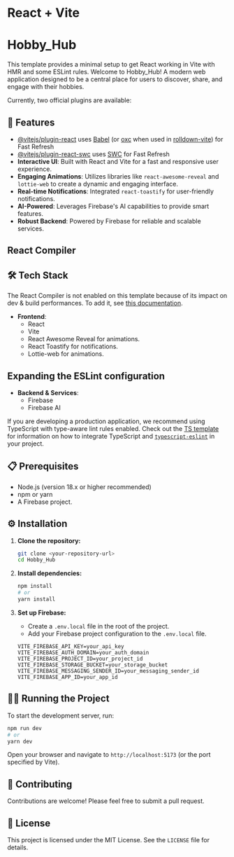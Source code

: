 # React + Vite
# Hobby_Hub

This template provides a minimal setup to get React working in Vite with HMR and some ESLint rules.
Welcome to Hobby_Hub! A modern web application designed to be a central place for users to discover, share, and engage with their hobbies.

Currently, two official plugins are available:
## 🚀 Features

- [@vitejs/plugin-react](https://github.com/vitejs/vite-plugin-react/blob/main/packages/plugin-react) uses [Babel](https://babeljs.io/) (or [oxc](https://oxc.rs) when used in [rolldown-vite](https://vite.dev/guide/rolldown)) for Fast Refresh
- [@vitejs/plugin-react-swc](https://github.com/vitejs/vite-plugin-react/blob/main/packages/plugin-react-swc) uses [SWC](https://swc.rs/) for Fast Refresh
- **Interactive UI**: Built with React and Vite for a fast and responsive user experience.
- **Engaging Animations**: Utilizes libraries like `react-awesome-reveal` and `lottie-web` to create a dynamic and engaging interface.
- **Real-time Notifications**: Integrated `react-toastify` for user-friendly notifications.
- **AI-Powered**: Leverages Firebase's AI capabilities to provide smart features.
- **Robust Backend**: Powered by Firebase for reliable and scalable services.

## React Compiler
## 🛠️ Tech Stack

The React Compiler is not enabled on this template because of its impact on dev & build performances. To add it, see [this documentation](https://react.dev/learn/react-compiler/installation).
- **Frontend**:
  - React
  - Vite
  - React Awesome Reveal for animations.
  - React Toastify for notifications.
  - Lottie-web for animations.

## Expanding the ESLint configuration
- **Backend & Services**:
  - Firebase
  - Firebase AI

If you are developing a production application, we recommend using TypeScript with type-aware lint rules enabled. Check out the [TS template](https://github.com/vitejs/vite/tree/main/packages/create-vite/template-react-ts) for information on how to integrate TypeScript and [`typescript-eslint`](https://typescript-eslint.io) in your project.
## 📋 Prerequisites

- Node.js (version 18.x or higher recommended)
- npm or yarn
- A Firebase project.

## ⚙️ Installation

1.  **Clone the repository:**
    ```sh
    git clone <your-repository-url>
    cd Hobby_Hub
    ```

2.  **Install dependencies:**
    ```sh
    npm install
    # or
    yarn install
    ```

3.  **Set up Firebase:**
    - Create a `.env.local` file in the root of the project.
    - Add your Firebase project configuration to the `.env.local` file.

    ```
    VITE_FIREBASE_API_KEY=your_api_key
    VITE_FIREBASE_AUTH_DOMAIN=your_auth_domain
    VITE_FIREBASE_PROJECT_ID=your_project_id
    VITE_FIREBASE_STORAGE_BUCKET=your_storage_bucket
    VITE_FIREBASE_MESSAGING_SENDER_ID=your_messaging_sender_id
    VITE_FIREBASE_APP_ID=your_app_id
    ```

## 🏃‍♂️ Running the Project

To start the development server, run:

```sh
npm run dev
# or
yarn dev
```

Open your browser and navigate to `http://localhost:5173` (or the port specified by Vite).

## 🤝 Contributing

Contributions are welcome! Please feel free to submit a pull request.

## 📄 License

This project is licensed under the MIT License. See the `LICENSE` file for details.
